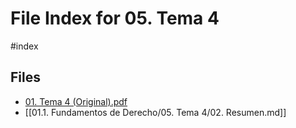 # File Index for 05. Tema 4
#index

## Files

- [01. Tema 4 (Original).pdf](https://github.com/Grado-en-Gestion-de-la-Ciberseguridad/1-Ciberseguridad/blob/main//01.1.%20Fundamentos%20de%20Derecho/05.%20Tema%204/01.%20Tema%204%20%28Original%29.pdf)
- [[01.1. Fundamentos de Derecho/05. Tema 4/02. Resumen.md]]
